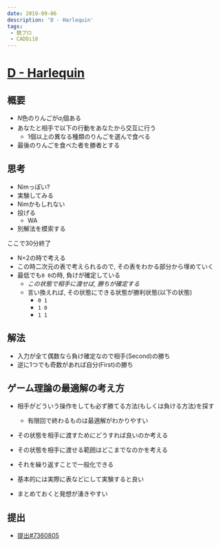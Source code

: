 ```yaml
---
date: 2019-09-06
description: 'D - Harlequin'
tags:
 - 競プロ
 - CADDi18
---
```


# [D - Harlequin](https://atcoder.jp/contests/caddi2018/tasks/caddi2018_b)

## 概要
 - $N$色のりんごが$a_i$個ある
 - あなたと相手で以下の行動をあなたから交互に行う
   - $1$個以上の異なる種類のりんごを選んで食べる
 - 最後のりんごを食べた者を勝者とする

## 思考
 - Nimっぽい?
 - 実験してみる
 - Nimかもしれない
 - 投げる
   - WA
 - 別解法を模索する

ここで30分終了

 - N=2の時で考える
 - この時二次元の表で考えられるので, その表をわかる部分から埋めていく
 - 最低でも`0 0`の時, 負けが確定している
   - *この状態で相手に渡せば, 勝ちが確定する*
   - 言い換えれば, その状態にできる状態が勝利状態(以下の状態)
     - `0 1`
     - `1 0`
     - `1 1`

## 解法
 - 入力が全て偶数なら負け確定なので相手(Second)の勝ち
 - 逆に1つでも奇数があれば自分(First)の勝ち

## ゲーム理論の最適解の考え方
 - 相手がどういう操作をしても必ず勝てる方法(もしくは負ける方法)を探す
   - 有限回で終わるものは最適解がわかりやすい
 - その状態を相手に渡すためにどうすれば良いのか考える
 - その状態を相手に渡せる範囲はどこまでなのかを考える
 - それを繰り返すことで一般化できる

 - 基本的には実際に表などにして実験すると良い
 - まとめておくと発想が湧きやすい

## 提出
 - [提出#7360805](https://atcoder.jp/contests/caddi2018/submissions/7360805)